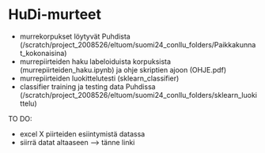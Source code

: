 # HuDi-murteet

- murrekorpukset löytyvät Puhdista (/scratch/project_2008526/eltuom/suomi24_conllu_folders/Paikkakunnat_kokonaisina)
- murrepiirteiden haku labeloiduista korpuksista (murrepiirteiden_haku.ipynb) ja ohje skriptien ajoon (OHJE.pdf)
- murrepiirteiden luokittelutesti (sklearn_classifier)
- classifier training ja testing data Puhdissa (/scratch/project_2008526/eltuom/suomi24_conllu_folders/sklearn_luokittelu)

TO DO:
- excel X piirteiden esiintymistä datassa
- siirrä datat altaaseen --> tänne linki
